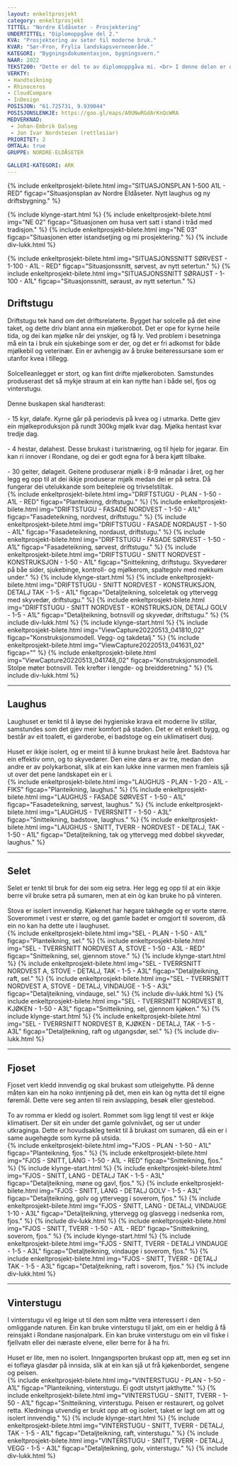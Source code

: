 ```yaml
---
layout: enkeltprosjekt
category: enkeltprosjekt
TITTEL: "Nordre Eldåseter - Prosjektering"
UNDERTITTEL: "Diplomoppgåve del 2."
KVA: "Prosjektering av seter til moderne bruk."
KVAR: "Sør-Fron, Frylia landskapsverneområde."
KATEGORI: "Bygningsdokumentasjon, bygningsvern."
NAAR: 2022
TEKST200: "Dette er del to av diplomoppgåva mi. <br> I denne delen er det gjort ein moglegheitsstudie for plassen Nordre Eldåseter, der konklusjonen er at plassen burde brukast som seter, slik han har vore før. I tillegg skal eit av bygga brukast som jakthytte og eit anna brukast som utleigehytte eller til turisme, då husa ikkje lot seg nytte i drifta. <br> <br> For å kunne bruke plassen som ei seter i moderne tid må ein setje opp nye produksjonsbygningar. Eg har satt opp eit sommarfjos med mjølkerobot som er drive av solceller, og overskotet frå denne energien mogleggjer eit litt høgare komfortnivå for dei som bur der om somaren. <br> <br> Prosjektet inneheld òg ei badstove - ein luksus ein burde tillate seg om ein uansett skal oppfylle moderne reinslegheitskrav. Dette bygget tettar ein romlekasje i setertunet, og gjev moglegheita til å ha toalett, badstove og utedusj operativ heile året. Alle bygningane kan brukast heile året, om ein ynskjer det. <br> <br> Alle husa vert satt i stand, og kritiske manglar og problem vert teke hand om. Eg har halde meg til gamle teknikkar for å ta vare på kulturarven og handverket. Nokre plassar har eg brote med dette, til dømes med isolasjon og vindsperre."
VERKTY:
- Handteikning
- Rhinoceros
- CloudCompare
- InDesign
POSISJON: "61.725731, 9.939044"
POSISJONSLENKJE: https://goo.gl/maps/A9UNwRGdArKnQcWRA
MEDVERKNAD: 
 - Johan-Embrik Dalseg
 - Jon Ivar Nordsteien (rettleiiar)
PRIORITET: 2
OMTALA: true
GRUPPE: NORDRE-ELDÅSETER

GALLERI-KATEGORI: ARK
---
```

{% include enkeltprosjekt-bilete.html   img="SITUASJONSPLAN 1-500 A1L - RED"    figcap="Situasjonsplan av Nordre Eldåseter. Nytt laughus og ny driftsbygning." %}

{% include klynge-start.html %}
    {% include enkeltprosjekt-bilete.html   img="NE 02" figcap="Situasjonen om husa vert satt i stand i tråd med tradisjon." %}
    {% include enkeltprosjekt-bilete.html   img="NE 03" figcap="Situasjonen etter istandsetjing og mi prosjektering." %}
{% include div-lukk.html %}

{% include enkeltprosjekt-bilete.html   img="SITUASJONSSNITT SØRVEST - 1-100 - A1L - RED"   figcap="Situasjonssnitt, sørvest, av nytt setertun." %}
{% include enkeltprosjekt-bilete.html   img="SITUASJONSSNITT SØRAUST - 1-100 - A1L"   figcap="Situasjonssnitt, søraust, av nytt setertun." %}


<div class="enkeltprosjekt-informasjon">
    <h2 class="enkeltprosjekt-underunderoverskrift">Driftstugu</h2>
    Driftstugu tek hand om det driftsrelaterte. Bygget har solcelle på det eine taket, og dette driv blant anna ein mjølkerobot. Det er ope for kyrne heile tida, og dei kan mjølke når dei ynskjer, og få ly. Ved problem i besetninga må ein ta i bruk ein sjukebinge som er der, og det er fri adkomst for både mjølkebil og veterinær. Ein er avhengig av å bruke beiteressursane som er utanfor kvea i tillegg. 
    <br><br>
    Solcelleanlegget er stort, og kan fint drifte mjølkeroboten. Samstundes produserast det så mykje straum at ein kan nytte han i både sel, fjos og vinterstugu.
    <br><br>
    Denne buskapen skal handterast:
    <br><br>
    - 15 kyr, dølafe. Kyrne går på periodevis på kvea og i utmarka. Dette gjev ein mjølkeproduksjon på rundt 300kg mjølk kvar dag. Mjølka hentast kvar tredje dag.<br><br>
    - 4 hestar, dølahest. Desse brukast i turistnæring, og til hjelp for jegarar. Ein kan ri innover i Rondane, og dei er godt egna for å bera kjøtt tilbake.<br><br>
    - 30 geiter, dølageit. Geitene produserar mjølk i 8-9 månadar i året, og her legg eg opp til at dei ikkje produserar mjølk medan dei er på setra. Då fungerar dei utelukkande som beitepleie og trivselstiltak.
</div>
{% include enkeltprosjekt-bilete.html   img="DRIFTSTUGU - PLAN - 1-50 - A1L - RED"  figcap="Planteikning, driftstugu." %}
{% include enkeltprosjekt-bilete.html   img="DRIFTSTUGU - FASADE NORDVEST - 1-50 - A1L"  figcap="Fasadeteikning, nordvest, driftstugu." %}
{% include enkeltprosjekt-bilete.html   img="DRIFTSTUGU - FASADE NORDAUST - 1-50 - A1L"  figcap="Fasadeteikning, nordaust, driftstugu." %}
{% include enkeltprosjekt-bilete.html   img="DRIFTSTUGU - FASADE SØRVEST - 1-50 - A1L"  figcap="Fasadeteikning, sørvest, driftstugu." %}
{% include enkeltprosjekt-bilete.html   img="DRIFTSTUGU - SNITT NORDVEST - KONSTRUKSJON - 1-50 - A1L"  figcap="Snitteikning, driftstugu. Skyvedører på båe sider, sjukebinge, kontroll- og mjølkerom, spaltegolv med møkkum under." %}
{% include klynge-start.html %}
    {% include enkeltprosjekt-bilete.html   img="DRIFTSTUGU - SNITT NORDVEST - KONSTRUKSJON, DETALJ TAK - 1-5 - A1L" figcap="Detaljteikning, solceletak og yttervegg med skyvedør, driftstugu." %}
    {% include enkeltprosjekt-bilete.html   img="DRIFTSTUGU - SNITT NORDVEST - KONSTRUKSJON, DETALJ GOLV - 1-5 - A1L" figcap="Detaljteikning, botnsvill og skyvedør, driftstugu." %}
{% include div-lukk.html %}
{% include klynge-start.html %}
    {% include enkeltprosjekt-bilete.html   img="ViewCapture20220513_041810_02" figcap="Konstruksjonsmodell. Vegg- og takdetalj." %}
    {% include enkeltprosjekt-bilete.html   img="ViewCapture20220513_041631_02" figcap="" %}
    {% include enkeltprosjekt-bilete.html   img="ViewCapture20220513_041748_02" figcap="Konstruksjonsmodell. Stolpe møter botnsvill. Tek krefter i lengde- og breidderetning." %}
{% include div-lukk.html %}


<hr>

<div class="enkeltprosjekt-informasjon">
    <h2 class="enkeltprosjekt-underunderoverskrift">Laughus</h2>
    Laughuset er tenkt til å løyse dei hygieniske krava eit moderne liv stillar, samstundes som det gjev meir komfort på staden. Det er eit enkelt bygg, og består av eit toalett, ei garderobe, ei badstoge og ein uklimatisert dusj.
    <br><br>
    Huset er ikkje isolert, og er meint til å kunne brukast heile året. Badstova har ein effektiv omn, og to skyvedører. Den eine døra er av tre, medan den andre er av polykarbonat, slik at ein kan lukke inne varmen men framleis sjå ut over det pene landskapet ein er i.
</div>
{% include enkeltprosjekt-bilete.html   img="LAUGHUS - PLAN - 1-20 - A1L - FIKS"  figcap="Planteikning, laughus." %}
{% include enkeltprosjekt-bilete.html   img="LAUGHUS - FASADE SØRVEST - 1-50 - A1L"  figcap="Fasadeteikning, sørvest, laughus." %}
{% include enkeltprosjekt-bilete.html   img="LAUGHUS - TVERRSNITT - 1-50 - A3L"  figcap="Snitteikning, badstove, laughus." %}
{% include enkeltprosjekt-bilete.html   img="LAUGHUS - SNITT, TVERR - NORDVEST - DETALJ, TAK - 1-50 - A1L"  figcap="Detaljteikning, tak og yttervegg med dobbel skyvedør, laughus." %}


<hr>

<div class="enkeltprosjekt-informasjon">
    <h2 class="enkeltprosjekt-underunderoverskrift">Selet</h2>
    Selet er tenkt til bruk for dei som eig setra. Her legg eg opp til at ein ikkje berre vil bruke setra på sumaren, men at ein òg kan bruke ho på vinteren.
    <br><br>
    Stova er isolert innvendig. Kjøkenet har høgare takhøgde og er vorte større. Soverommet i vest er større, og det gamle badet er omgjort til soverom, då ein no kan ha dette ute i laughuset.
</div>
{% include enkeltprosjekt-bilete.html   img="SEL - PLAN - 1-50 - A1L"  figcap="Planteikning, sel." %}
{% include enkeltprosjekt-bilete.html   img="SEL - TVERRSNITT NORDVEST A, STOVE - 1-50 - A3L - RED"  figcap="Snitteikning, sel, gjennom stove." %}
{% include klynge-start.html %}
    {% include enkeltprosjekt-bilete.html   img="SEL - TVERRSNITT NORDVEST A, STOVE - DETALJ, TAK - 1-5 - A3L"  figcap="Detaljteikning, raft, sel." %}
    {% include enkeltprosjekt-bilete.html   img="SEL - TVERRSNITT NORDVEST A, STOVE - DETALJ, VINDAUGE - 1-5 - A3L"  figcap="Detaljteikning, vindauge, sel." %}
{% include div-lukk.html %}
{% include enkeltprosjekt-bilete.html   img="SEL - TVERRSNITT NORDVEST B, KJØKEN - 1-50 - A3L"  figcap="Snitteikning, sel, gjennom kjøken." %}
{% include klynge-start.html %}
    {% include enkeltprosjekt-bilete.html   img="SEL - TVERRSNITT NORDVEST B, KJØKEN - DETALJ, TAK - 1-5 - A3L"  figcap="Detaljteikning, raft og utgangsdør, sel." %}
{% include div-lukk.html %}


<hr>

<div class="enkeltprosjekt-informasjon">
    <h2 class="enkeltprosjekt-underunderoverskrift">Fjoset</h2>
    Fjoset vert kledd innvendig og skal brukast som utleigehytte. På denne måten kan ein ha noko inntjening på det, men ein kan òg nytta det til eigne føremål. Dette vere seg anten til rein avslapping, besøk eller gjestebod.
    <br><br>
    To av romma er kledd og isolert. Rommet som ligg lengt til vest er ikkje klimatisert. Der sit ein under det gamle golvnivået, og ser ut under utkraginga. Dette er hovudsakleg tenkt til å brukast om sumaren, då ein er i same augehøgde som kyrne på utsida.
</div>
{% include enkeltprosjekt-bilete.html   img="FJOS - PLAN - 1-50 - A1L"  figcap="Planteikning, fjos." %}
{% include enkeltprosjekt-bilete.html   img="FJOS - SNITT, LANG - 1-50 - A1L - RED"  figcap="Snitteikning, fjos." %}
{% include klynge-start.html %}
    {% include enkeltprosjekt-bilete.html   img="FJOS - SNITT, LANG - DETALJ TAK - 1-5 - A3L"  figcap="Detaljteikning, møne og gavl, fjos." %}
    {% include enkeltprosjekt-bilete.html   img="FJOS - SNITT, LANG - DETALJ GOLV - 1-5 - A3L"  figcap="Detaljteikning, golv og yttervegg i soverom, fjos." %}
    {% include enkeltprosjekt-bilete.html   img="FJOS - SNITT, LANG - DETALJ, VINDAUGE 1-10 - A3L"  figcap="Detaljteikning, yttervegg og glasvegg i nedsenka rom, fjos." %}
{% include div-lukk.html %}
{% include enkeltprosjekt-bilete.html   img="FJOS - SNITT, TVERR - 1-50 - A1L - RED"  figcap="Snitteikning, soverom, fjos." %}
{% include klynge-start.html %}
    {% include enkeltprosjekt-bilete.html   img="FJOS - SNITT, TVERR - DETALJ VINDAUGE - 1-5 - A3L"  figcap="Detaljteikning, vindauge i soverom, fjos." %}
    {% include enkeltprosjekt-bilete.html   img="FJOS - SNITT, TVERR - DETALJ TAK - 1-5 - A3L"  figcap="Detaljteikning, raft i soverom, fjos." %}
{% include div-lukk.html %}


<hr>

<div class="enkeltprosjekt-informasjon">
    <h2 class="enkeltprosjekt-underunderoverskrift">Vinterstugu</h2>
    I vinterstugu vil eg leige ut til den som måtte vera interessert i den omliggande naturen. Ein kan bruke vinterstugu til jakt, om ein er heldig å få reinsjakt i Rondane nasjonalpark. Ein kan bruke vinterstugu om ein vil fiske i fjellvatn eller dei næraste elvene, eller berre for å ha fri.
    <br><br>
    Huset er lite, men no isolert. Inngangsporten brukast opp att, men eg set inn ei tofløya glasdør på innsida, slik at ein kan sjå ut frå kjøkenbordet, sengene og peisen.
</div>
{% include enkeltprosjekt-bilete.html   img="VINTERSTUGU - PLAN - 1-50 - A1L"  figcap="Planteikning, vinterstugu. Ei godt utstyrt jakthytte." %}
{% include enkeltprosjekt-bilete.html   img="VINTERSTUGU - SNITT, TVERR - 1-50 - A1L"  figcap="Snitteikning, vinterstugu. Peisen er restaurert, og golvet retta. Kledninga utvendig er brukt opp att og isolert, taket er lagt om att og isolert innvendig." %}
{% include klynge-start.html %}
    {% include enkeltprosjekt-bilete.html   img="VINTERSTUGU - SNITT, TVERR - DETALJ, TAK - 1-5 - A1L"  figcap="Detaljteikning, raft, vinterstugu." %}
    {% include enkeltprosjekt-bilete.html   img="VINTERSTUGU - SNITT, TVERR - DETALJ, VEGG - 1-5 - A3L"  figcap="Detaljteikning, golv, vinterstugu." %}
{% include div-lukk.html %}